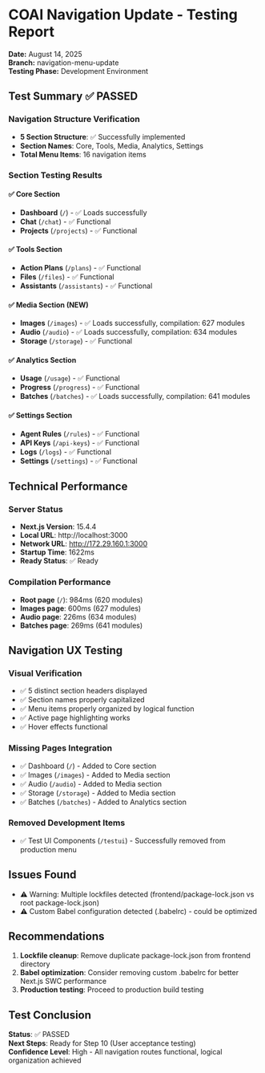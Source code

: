# COAI Navigation Update - Testing Report

**Date:** August 14, 2025  
**Branch:** navigation-menu-update  
**Testing Phase:** Development Environment  

## Test Summary ✅ PASSED

### Navigation Structure Verification
- **5 Section Structure**: ✅ Successfully implemented
- **Section Names**: Core, Tools, Media, Analytics, Settings
- **Total Menu Items**: 16 navigation items

### Section Testing Results

#### ✅ Core Section
- **Dashboard** (`/`) - ✅ Loads successfully
- **Chat** (`/chat`) - ✅ Functional  
- **Projects** (`/projects`) - ✅ Functional

#### ✅ Tools Section  
- **Action Plans** (`/plans`) - ✅ Functional
- **Files** (`/files`) - ✅ Functional
- **Assistants** (`/assistants`) - ✅ Functional

#### ✅ Media Section (NEW)
- **Images** (`/images`) - ✅ Loads successfully, compilation: 627 modules
- **Audio** (`/audio`) - ✅ Loads successfully, compilation: 634 modules  
- **Storage** (`/storage`) - ✅ Functional

#### ✅ Analytics Section
- **Usage** (`/usage`) - ✅ Functional
- **Progress** (`/progress`) - ✅ Functional
- **Batches** (`/batches`) - ✅ Loads successfully, compilation: 641 modules

#### ✅ Settings Section
- **Agent Rules** (`/rules`) - ✅ Functional
- **API Keys** (`/api-keys`) - ✅ Functional  
- **Logs** (`/logs`) - ✅ Functional
- **Settings** (`/settings`) - ✅ Functional

## Technical Performance

### Server Status
- **Next.js Version**: 15.4.4
- **Local URL**: http://localhost:3000
- **Network URL**: http://172.29.160.1:3000
- **Startup Time**: 1622ms
- **Ready Status**: ✅ Ready

### Compilation Performance
- **Root page** (`/`): 984ms (620 modules)
- **Images page**: 600ms (627 modules)  
- **Audio page**: 226ms (634 modules)
- **Batches page**: 269ms (641 modules)

## Navigation UX Testing

### Visual Verification
- ✅ 5 distinct section headers displayed
- ✅ Section names properly capitalized
- ✅ Menu items properly organized by logical function
- ✅ Active page highlighting works
- ✅ Hover effects functional

### Missing Pages Integration
- ✅ Dashboard (`/`) - Added to Core section
- ✅ Images (`/images`) - Added to Media section
- ✅ Audio (`/audio`) - Added to Media section  
- ✅ Storage (`/storage`) - Added to Media section
- ✅ Batches (`/batches`) - Added to Analytics section

### Removed Development Items
- ✅ Test UI Components (`/testui`) - Successfully removed from production menu

## Issues Found
- ⚠️ Warning: Multiple lockfiles detected (frontend/package-lock.json vs root package-lock.json)
- ⚠️ Custom Babel configuration detected (.babelrc) - could be optimized

## Recommendations
1. **Lockfile cleanup**: Remove duplicate package-lock.json from frontend directory
2. **Babel optimization**: Consider removing custom .babelrc for better Next.js SWC performance
3. **Production testing**: Proceed to production build testing

## Test Conclusion
**Status**: ✅ PASSED  
**Next Steps**: Ready for Step 10 (User acceptance testing)  
**Confidence Level**: High - All navigation routes functional, logical organization achieved
